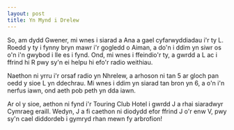 ```yaml
---
layout: post
title: Yn Mynd i Drelew
---
```

So, am dydd Gwener, mi wnes i siarad a Ana a gael cyfarwyddiadau i'r ty L. Roedd y ty i fynny bryn mawr i'r gogledd o Aiman, a do'n i ddim yn siwr os o'n i'n gwybod i lle es i fynd. Ond, mi wnes i ffeindio'r ty, a gwrdd a L ac i ffrind hi R pwy sy'n ei helpu hi efo'r radio weithiau.

Naethon ni yrru i'r orsaf radio yn Nhrelew, a arhoson ni tan 5 ar gloch pan oedd y sioe L yn ddechrau. Mi wnes i ddim yn siarad tan bron yn 6, a o'n i'n nerfus iawn, ond aeth pob peth yn dda iawn.

Ar ol y sioe, aethon ni fynd i'r Touring Club Hotel i gwrdd J a rhai siaradwyr Cymraeg eraill. Wedyn, J a fi caethon ni diodydd efor ffrind J o'r enw V, pwy sy'n cael diddordeb i gymryd rhan mewn fy arbrofion!
